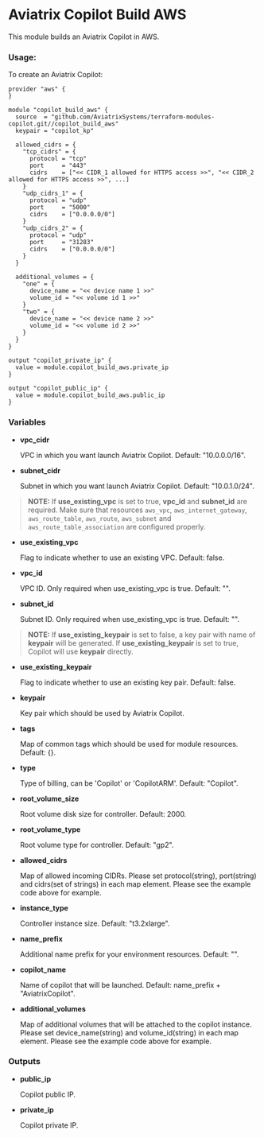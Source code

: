 # Aviatrix Copilot Build AWS

This module builds an Aviatrix Copilot in AWS.

### Usage:

To create an Aviatrix Copilot:

```
provider "aws" {
}

module "copilot_build_aws" {
  source  = "github.com/AviatrixSystems/terraform-modules-copilot.git//copilot_build_aws"
  keypair = "copilot_kp"
  
  allowed_cidrs = {
    "tcp_cidrs" = {
      protocol = "tcp"
      port     = "443"
      cidrs    = ["<< CIDR_1 allowed for HTTPS access >>", "<< CIDR_2 allowed for HTTPS access >>", ...]
    }
    "udp_cidrs_1" = {
      protocol = "udp"
      port     = "5000"
      cidrs    = ["0.0.0.0/0"]
    }
    "udp_cidrs_2" = {
      protocol = "udp"
      port     = "31283"
      cidrs    = ["0.0.0.0/0"]
    }
  }
  
  additional_volumes = {
    "one" = {
      device_name = "<< device name 1 >>"
      volume_id = "<< volume id 1 >>"
    }
    "two" = {
      device_name = "<< device name 2 >>"
      volume_id = "<< volume id 2 >>"
    }
  }
}

output "copilot_private_ip" {
  value = module.copilot_build_aws.private_ip
}

output "copilot_public_ip" {
  value = module.copilot_build_aws.public_ip
}
```

### Variables

- **vpc_cidr** 

  VPC in which you want launch Aviatrix Copilot. Default: "10.0.0.0/16".

- **subnet_cidr**

  Subnet in which you want launch Aviatrix Copilot. Default: "10.0.1.0/24".

> **NOTE:** If **use_existing_vpc** is set to true, **vpc_id** and **subnet_id** are required. Make sure that resources `aws_vpc`, `aws_internet_gateway`, `aws_route_table`, `aws_route`, `aws_subnet` and `aws_route_table_association` are configured properly.

- **use_existing_vpc**

  Flag to indicate whether to use an existing VPC. Default: false.

- **vpc_id**

  VPC ID. Only required when use_existing_vpc is true. Default: "".

- **subnet_id**

  Subnet ID. Only required when use_existing_vpc is true. Default: "".

> **NOTE:** If **use_existing_keypair** is set to false, a key pair with name of **keypair** will be generated. If **use_existing_keypair** is set to true, Copilot will use **keypair** directly.

- **use_existing_keypair**

  Flag to indicate whether to use an existing key pair. Default: false.

- **keypair**

  Key pair which should be used by Aviatrix Copilot.

- **tags**

  Map of common tags which should be used for module resources. Default: {}.

- **type**

  Type of billing, can be 'Copilot' or 'CopilotARM'. Default: "Copilot".

- **root_volume_size**

  Root volume disk size for controller. Default: 2000.

- **root_volume_type**

  Root volume type for controller. Default: "gp2".

- **allowed_cidrs**

  Map of allowed incoming CIDRs. Please set protocol(string), port(string) and cidrs(set of strings) in each map element. Please see the example code above for example.

- **instance_type**

  Controller instance size. Default: "t3.2xlarge".

- **name_prefix**

  Additional name prefix for your environment resources. Default: "".

- **copilot_name**

  Name of copilot that will be launched. Default: name_prefix + "AviatrixCopilot".

- **additional_volumes**

  Map of additional volumes that will be attached to the copilot instance. Please set device_name(string) and volume_id(string) in each map element. Please see the example code above for example.


### Outputs

- **public_ip**

  Copilot public IP.

- **private_ip**

  Copilot private IP.
